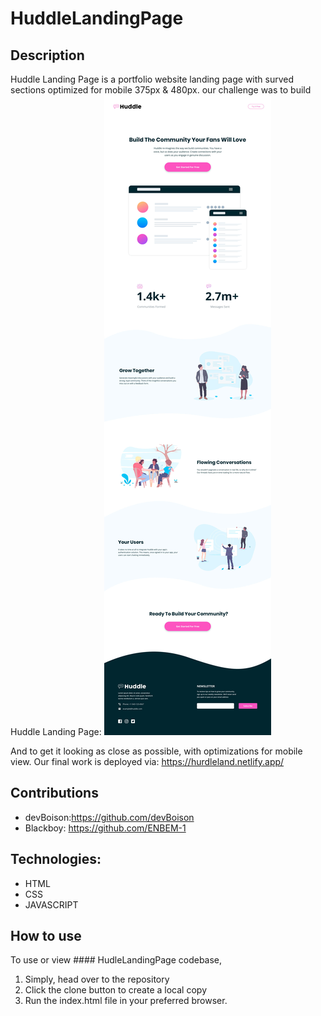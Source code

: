 # HuddleLandingPage

  ## Description
  Huddle Landing Page is a portfolio website landing page with surved sections optimized for mobile 375px & 480px. our challenge was to build  Huddle Landing Page: 
![huddle desktop design](huddle-landing-page-with-curved-sections-master/design/desktop-design.jpg)

And to get it looking as close as possible, with optimizations for mobile view.
Our final work is deployed via: https://hurdleland.netlify.app/

  
## Contributions
  + devBoison:https://github.com/devBoison
  + Blackboy: https://github.com/ENBEM-1

## Technologies: 
  + HTML
  + CSS
  + JAVASCRIPT

## How to use
To use or view #### HudleLandingPage codebase, 
  1. Simply, head over to the repository
  2. Click the clone button to create a local copy
  3. Run the index.html file in your preferred browser.

